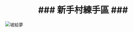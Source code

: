 <h1 align="center">### 新手村練手區 ###</h1>

![坡給夢](https://img.4gamers.com.tw/ckfinder/images/Zizi/Game/Mobile/20170725-PMGO.jpg)
